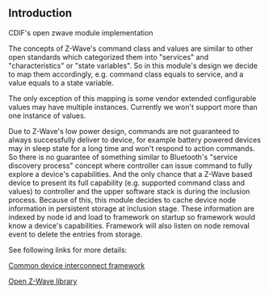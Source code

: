 Introduction
------------
CDIF's open zwave module implementation

The concepts of Z-Wave's command class and values are similar to other open standards which categorized them into "services" and "characteristics" or "state variables". So in this module's design we decide to map them accordingly, e.g. command class equals to service, and a value equals to a state variable.

The only exception of this mapping is some vendor extended configurable values may have multiple instances. Currently we won't support more than one instance of values.

Due to Z-Wave's low power design, commands are not guaranteed to always successfully deliver to device, for example battery powered devices may in sleep state for a long time and won't respond to action commands. So there is no guarantee of something similar to Bluetooth's "service discovery process" concept where controller can issue command to fully explore a device's capabilities. And the only chance that a Z-Wave based device to present its full capability (e.g. supported command class and values) to controller and the upper software stack is during the inclusion process. Because of this, this module decides to cache device node information in persistent storage at inclusion stage. These information are indexed by node id and load to framework on startup so framework would know a device's capabilities. Framework will also listen on node removal event to delete the entries from storage.

See following links for more details: <br/>

[Common device interconnect framework](https://github.com/out4b/cdif)

[Open Z-Wave library](https://github.com/jperkin/node-openzwave)
